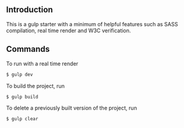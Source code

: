 ## Introduction
This is a gulp starter with a minimum of helpful features such as SASS compilation, real time render and W3C verification.

## Commands
To run with a real time render
```sh
$ gulp dev
```
To build the project, run
```sh
$ gulp build
```
To delete a previously built version of the project, run
```sh
$ gulp clear
```
